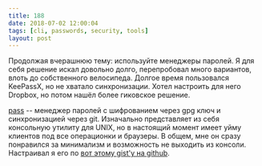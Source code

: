 ```yaml
---
title: 188
date: 2018-07-02 12:00:04
tags: [cli, passwords, security, tools]
layout: post
---
```


Продолжая вчерашнюю тему: используйте менеджеры паролей. Я для себя решение искал довольно долго, перепробовал много вариантов, влоть до собственного велосипеда. Долгое время пользовался KeePassX, но не хватало синхронизации. Хотел настроить для него Dropbox, но потом нашёл более гиковское решение.

[pass](https://www.passwordstore.org/) -- менеджер паролей с шифрованием через gpg ключ и синхронизацией через git. Изначально представляет из себя консольную утилиту для UNIX, но в настоящий момент имеет уйму клиентов под все операционки и браузеры. В общем, мне он сразу понравился за минимализм и возможность не выходить из консоли. Настраивал я его по [вот этому gist'у на github](https://gist.github.com/flbuddymooreiv/a4f24da7e0c3552942ff).
